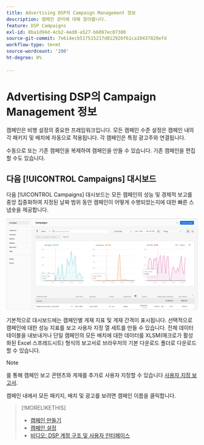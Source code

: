 ```yaml
---
title: Advertising DSP의 Campaign Management 정보
description: 캠페인 관리에 대해 알아봅니다.
feature: DSP Campaigns
exl-id: 8ba1d94d-4cb2-4ed8-a527-b6097ec07380
source-git-commit: 7e614ecb517515217d812926f61ca10437820efd
workflow-type: tm+mt
source-wordcount: '200'
ht-degree: 0%

---
```


# Advertising DSP의 Campaign Management 정보

캠페인은 비행 설정의 중요한 프레임워크입니다. 모든 캠페인 수준 설정은 캠페인 내의 각 패키지 및 배치에 자동으로 적용됩니다. 각 캠페인은 특정 광고주와 연결됩니다.

수동으로 또는 기존 캠페인을 복제하여 캠페인을 만들 수 있습니다. 기존 캠페인을 편집할 수도 있습니다.

## 다음 [!UICONTROL Campaigns] 대시보드

<!-- standardize on "dashboard" or "view" -->
다음 [!UICONTROL Campaigns] 대시보드는 모든 캠페인의 성능 및 경제적 보고를 중앙 집중화하여 지정된 날짜 범위 동안 캠페인이 어떻게 수행되었는지에 대한 빠른 스냅숏을 제공합니다.

![캠페인 대시보드](/help/dsp/assets/campaign-dashboard.png)

기본적으로 대시보드에는 캠페인별 게재 지표 및 게재 간격이 표시됩니다. 선택적으로 캠페인에 대한 성능 지표를 보고 사용자 지정 열 세트를 만들 수 있습니다. 전체 데이터 테이블을 내보내거나 단일 캠페인의 모든 배치에 대한 데이터를 XLSM(매크로가 활성화된 Excel 스프레드시트) 형식의 보고서로 브라우저의 기본 다운로드 폴더로 다운로드할 수 있습니다.

>[!NOTE]
>
>를 통해 캠페인 보고 콘텐츠와 게재를 추가로 사용자 지정할 수 있습니다 [사용자 지정 보고서](/help/dsp/reports/report-about.md).

캠페인 내에서 모든 패키지, 배치 및 광고를 보려면 캠페인 이름을 클릭합니다.

>[!MORELIKETHIS]
>
>* [캠페인 만들기](campaign-create.md)
>* [캠페인 설정](campaign-settings.md)
>* [비디오: DSP 계정 구조 및 사용자 인터페이스](https://experienceleague.adobe.com/docs/advertising-learn/tutorials/dsp/ui.html)

